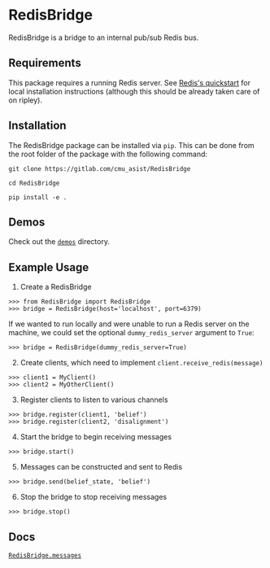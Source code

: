 # RedisBridge

RedisBridge is a bridge to an internal pub/sub Redis bus.

## Requirements

This package requires a running Redis server. See [Redis's quickstart](https://redis.io/topics/quickstart) for local installation instructions (although this should be already taken care of on ripley).

## Installation

The RedisBridge package can be installed via `pip`.  This can be done from the root folder of the package with the following command:

```git clone https://gitlab.com/cmu_asist/RedisBridge```

```cd RedisBridge```

```pip install -e .```

## Demos

Check out the [`demos`](./demos/) directory.

## Example Usage

1. Create a RedisBridge

```
>>> from RedisBridge import RedisBridge
>>> bridge = RedisBridge(host='localhost', port=6379)
```

If we wanted to run locally and were unable to run a Redis server on the machine, we could set the optional `dummy_redis_server` argument to `True`:

```
>>> bridge = RedisBridge(dummy_redis_server=True)
```

2. Create clients, which need to implement `client.receive_redis(message)`

```
>>> client1 = MyClient()
>>> client2 = MyOtherClient()
```

3. Register clients to listen to various channels

```
>>> bridge.register(client1, 'belief')
>>> bridge.register(client2, 'disalignment')
```

4. Start the bridge to begin receiving messages

```
>>> bridge.start()
```

5. Messages can be constructed and sent to Redis

```
>>> bridge.send(belief_state, 'belief')
```

6. Stop the bridge to stop receiving messages

```
>>> bridge.stop()
```

## Docs

[`RedisBridge.messages`](./RedisBridge/messages/)
